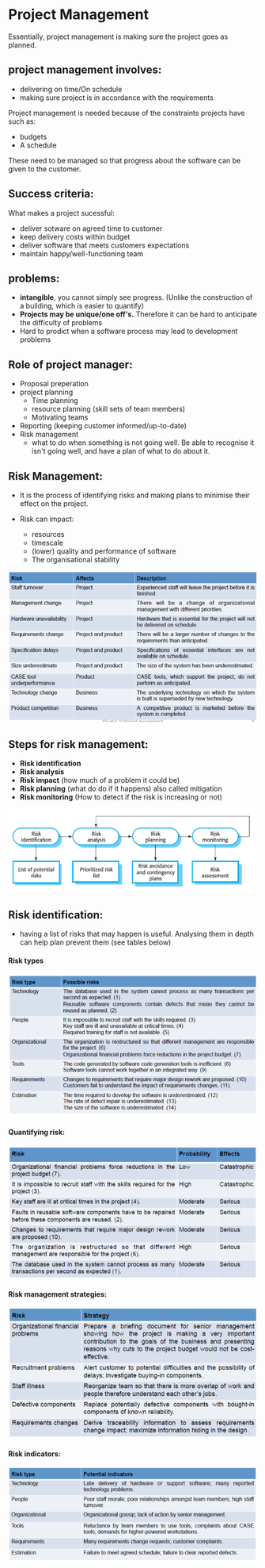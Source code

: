 # Project Management

Essentially, project management is making sure the project goes as planned.

## project management involves:
* delivering on time/On schedule
* making sure project is in accordance with the requirements

Project management is needed because of the constraints projects have such as:
* budgets
* A schedule

These need to be managed so that progress about the software can be given to the customer.

## Success criteria:
What makes a project sucessful:
* deliver sotware on agreed time to customer
* keep delivery costs within budget
* deliver software that meets customers expectations
* maintain happy/well-functioning team

## problems:
* **intangible**, you cannot simply see progress. (Unlike the construction of a building, which is easier to quantify) 
* **Projects may be unique/one off's.** Therefore it can be hard to anticipate the difficulty of problems
* Hard to prodict when a software process may lead to development problems

## Role of project manager:
* Proposal preperation
* project planning
    * Time planning
    * resource planning (skill sets of team members)
    * Motivating teams
* Reporting (keeping customer informed/up-to-date)
* Risk management
    * what to do when something is not going well. Be able to recognise it isn't going well, and have a plan of what to do about it.

## Risk Management:

* It is the process of identifying risks and making plans to minimise their effect on the project.

* Risk can impact:
    * resources
    * timescale
    * (lower) quality and performance of software
    * The organisational stability

![table](./pictures/examples_of_risks.PNG "Examples of risks that can occur")

## Steps for risk management:
* **Risk identification**
* **Risk analysis**
* **Risk impact** (how much of a problem it could be)
* **Risk planning** (what do do if it happens) also called mitigation
* **Risk monitoring** (How to detect if the risk is increasing or not)

![diagram](./pictures/risk_management_process.PNG "The process for managing risks within a project")

## Risk identification:
* having a list of risks that may happen is useful. Analysing them in depth can help plan prevent them (see tables below)

#### Risk types
![table](./pictures/risk_types.PNG "The types of risks that might be an issue and the possible risks these catagories have")

#### Quantifying risk:
![table](./pictures/quantifying_risk.PNG "The types of risks that might be an issue and the possible risks these catagories have")

#### Risk management strategies:
![table](./pictures/risk_management_strategies.PNG "The types of risks that might be an issue and the possible risks these catagories have")

#### Risk indicators:
![table](./pictures/risk_indicators.PNG "The types of risks that might be an issue and the possible risks these catagories have")
